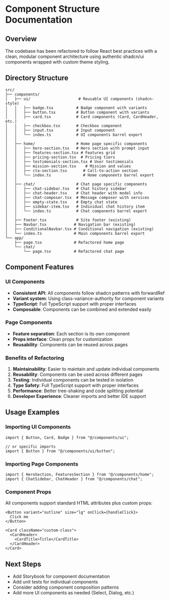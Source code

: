 # Component Structure Documentation

## Overview
The codebase has been refactored to follow React best practices with a clean, modular component architecture using authentic shadcn/ui components wrapped with custom theme styling.

## Directory Structure

```
src/
├── components/
│   ├── ui/                     # Reusable UI components (shadcn-style)
│   │   ├── badge.tsx          # Badge component with variants
│   │   ├── button.tsx         # Button component with variants
│   │   ├── card.tsx           # Card components (Card, CardHeader, etc.)
│   │   ├── checkbox.tsx       # Checkbox component
│   │   ├── input.tsx          # Input component
│   │   └── index.ts           # UI components barrel export
│   │
│   ├── home/                  # Home page specific components
│   │   ├── hero-section.tsx   # Hero section with prompt input
│   │   ├── features-section.tsx # Features grid
│   │   ├── pricing-section.tsx  # Pricing tiers
│   │   ├── testimonials-section.tsx # User testimonials
│   │   ├── mission-section.tsx    # Mission and values
│   │   ├── cta-section.tsx       # Call-to-action section
│   │   └── index.ts              # Home components barrel export
│   │
│   ├── chat/                  # Chat page specific components
│   │   ├── chat-sidebar.tsx   # Chat history sidebar
│   │   ├── chat-header.tsx    # Chat header with model info
│   │   ├── chat-composer.tsx  # Message composer with services
│   │   ├── empty-state.tsx    # Empty chat state
│   │   ├── sidebar-item.tsx   # Individual chat history item
│   │   └── index.ts           # Chat components barrel export
│   │
│   ├── Footer.tsx             # Site footer (existing)
│   ├── Navbar.tsx            # Navigation bar (existing)
│   ├── ConditionalNavbar.tsx # Conditional navigation (existing)
│   └── index.ts              # Main components barrel export
└── app/
    ├── page.tsx              # Refactored home page
    └── chat/
        └── page.tsx          # Refactored chat page
```

## Component Features

### UI Components
- **Consistent API**: All components follow shadcn patterns with forwardRef
- **Variant system**: Using class-variance-authority for component variants
- **TypeScript**: Full TypeScript support with proper interfaces
- **Composable**: Components can be combined and extended easily

### Page Components
- **Feature separation**: Each section is its own component
- **Props interface**: Clean props for customization
- **Reusability**: Components can be reused across pages

### Benefits of Refactoring
1. **Maintainability**: Easier to maintain and update individual components
2. **Reusability**: Components can be used across different pages
3. **Testing**: Individual components can be tested in isolation
4. **Type Safety**: Full TypeScript support with proper interfaces
5. **Performance**: Better tree-shaking and code splitting potential
6. **Developer Experience**: Cleaner imports and better IDE support

## Usage Examples

### Importing UI Components
```tsx
import { Button, Card, Badge } from "@/components/ui";

// or specific imports
import { Button } from "@/components/ui/button";
```

### Importing Page Components
```tsx
import { HeroSection, FeaturesSection } from "@/components/home";
import { ChatSidebar, ChatHeader } from "@/components/chat";
```

### Component Props
All components support standard HTML attributes plus custom props:

```tsx
<Button variant="outline" size="lg" onClick={handleClick}>
  Click me
</Button>

<Card className="custom-class">
  <CardHeader>
    <CardTitle>Title</CardTitle>
  </CardHeader>
</Card>
```

## Next Steps
- Add Storybook for component documentation
- Add unit tests for individual components  
- Consider adding component composition patterns
- Add more UI components as needed (Select, Dialog, etc.)